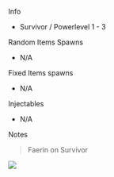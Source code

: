 Info

- Survivor / Powerlevel 1 - 3

Random Items Spawns

- N/A

Fixed Items spawns

- N/A

Injectables

- N/A

Notes

> Faerin on Survivor

![](info/mini-map.png)
